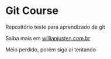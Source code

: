 # Git Course

Repositório teste para aprendizado de git

Saiba mais em [willianjusten.com.br](https://willianjusten.com.br)

Meio perdido, porém sigo ai tentando
